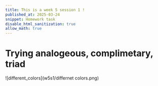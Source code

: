 ```yaml
---
title: This is a week 5 session 1 !
published_at: 2025-03-24
snippet: Homework task 
disable_html_sanitization: true
allow_math: true
---
```


# Trying analogeous, complimetary, triad

![different_colors](w5s1/differnet colors.png)